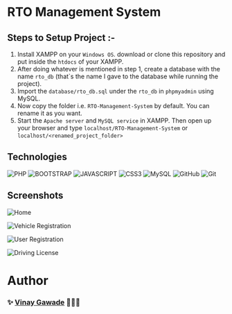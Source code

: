 # RTO Management System

## Steps to Setup Project :-

1. Install XAMPP on your `Windows OS`. download or clone this repository and put inside the `htdocs` of your XAMPP.
2. After doing whatever is mentioned in step 1, create a database with the name `rto_db` (that`s the name I gave to the database while running the project).
3. Import the `database/rto_db.sql` under the `rto_db` in `phpmyadmin` using MySQL.
4. Now copy the folder i.e. `RTO-Management-System` by default. You can rename it as you want.
5. Start the `Apache server` and `MySQL service` in XAMPP. Then open up your browser and type `localhost/RTO-Management-System` or `localhost/<renamed_project_folder>`

## Technologies

![PHP](https://img.shields.io/static/v1?style=flat-square&label&style=for-the-badge&logo=php&message=PHP&color=777BB4&labelColor=white)
![BOOTSTRAP](https://img.shields.io/static/v1?style=flat-square&label&style=for-the-badge&logo=BOOTSTRAP&message=Bootstrap&color=7952B3&labelColor=white&logoColor=7952B3)
![JAVASCRIPT](https://img.shields.io/static/v1?style=flat-square&label&style=for-the-badge&logo=JavaScript&message=JavaScript&color=F7DF1E&labelColor=black)
![CSS3](https://img.shields.io/static/v1?style=flat-square&label&style=for-the-badge&logo=CSS3&message=CSS3&color=1572B6&labelColor=white&logoColor=1572B6)
![MySQL](https://img.shields.io/static/v1?style=flat-square&label&style=for-the-badge&logo=MySQL&message=MySQL&color=4479A1&labelColor=white&logoColor=1572B6)
![GitHub](https://img.shields.io/static/v1?style=flat-square&label&style=for-the-badge&logo=GitHub&message=GitHub&color=181717&labelColor=white&logoColor=181717)
![Git](https://img.shields.io/static/v1?style=flat-square&label&style=for-the-badge&logo=Git&message=Git&color=F05032&labelColor=white&logoColor=F05032)

## Screenshots

![Home](https://i.ibb.co/D5vWYVF/image.png)

![Vehicle Registration](https://i.ibb.co/0K7xfW6/image.png)

![User Registration](https://i.ibb.co/9Wj0v6x/image.png)

![Driving License](https://i.ibb.co/9rcg6cx/image.png)
# Author

### ✨ [Vinay Gawade](https://github.com/vinugawade) 👨🏻‍💻
